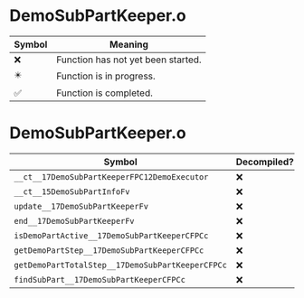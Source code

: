 # DemoSubPartKeeper.o
| Symbol | Meaning 
| ------------- | ------------- 
| :x: | Function has not yet been started. 
| :eight_pointed_black_star: | Function is in progress. 
| :white_check_mark: | Function is completed. 


# DemoSubPartKeeper.o
| Symbol | Decompiled? |
| ------------- | ------------- |
| `__ct__17DemoSubPartKeeperFPC12DemoExecutor` | :x: |
| `__ct__15DemoSubPartInfoFv` | :x: |
| `update__17DemoSubPartKeeperFv` | :x: |
| `end__17DemoSubPartKeeperFv` | :x: |
| `isDemoPartActive__17DemoSubPartKeeperCFPCc` | :x: |
| `getDemoPartStep__17DemoSubPartKeeperCFPCc` | :x: |
| `getDemoPartTotalStep__17DemoSubPartKeeperCFPCc` | :x: |
| `findSubPart__17DemoSubPartKeeperCFPCc` | :x: |
